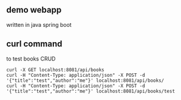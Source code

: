 ## demo webapp
written in java spring boot

## curl command
to test books CRUD
```
curl -X GET localhost:8081/api/books
curl -H "Content-Type: application/json" -X POST -d '{"title":"test","author":"me"}' localhost:8081/api/books/
curl -H "Content-Type: application/json" -X POST -d '{"title":"test","author":"me"}' localhost:8081/api/books/test
```

